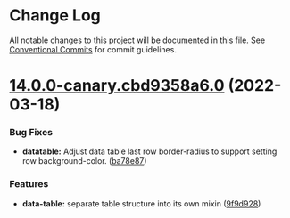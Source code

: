 # Change Log

All notable changes to this project will be documented in this file.
See [Conventional Commits](https://conventionalcommits.org) for commit guidelines.

# [14.0.0-canary.cbd9358a6.0](https://github.com/material-components/material-components-web/compare/v13.0.0...v14.0.0-canary.cbd9358a6.0) (2022-03-18)


### Bug Fixes

* **datatable:** Adjust data table last row border-radius to support setting row background-color. ([ba78e87](https://github.com/material-components/material-components-web/commit/ba78e87246af31e1fe7dd03241a7565f2892fd64))


### Features

* **data-table:** separate table structure into its own mixin ([9f9d928](https://github.com/material-components/material-components-web/commit/9f9d928b2c6701707c5e5d32414c0c4db6a4d564))

